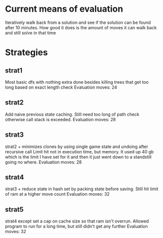 # Current means of evaluation
Iteratively walk back from a solution and see if the solution can be found after 10 minutes.
How good it does is the amount of moves it can walk back and still solve in that time

# Strategies

## strat1
Most basic dfs with nothing extra done besides killing trees that get too long based on exact length check
Evaluation moves: 24

## strat2
Add naive previous state caching. Still need too long of path check otherwise call stack is exceeded.
Evaluation moves: 28

## strat3
strat2 + minimizes clones by using single game state and undoing after recursive call
Limit hit not in execution time, but memory. It used up 40 gb which is the limit I have set for it and then it just went down to a standstill going no where.
Evaluation moves: 28

## strat4
strat3 + reduce state in hash set by packing state before saving. Still hit limit of ram at a higher move count
Evaluation moves: 32

## strat5
strat4 except set a cap on cache size so that ram isn't overrun. Allowed program to run for a long time, but still didn't get any further
Evaluation moves: 32